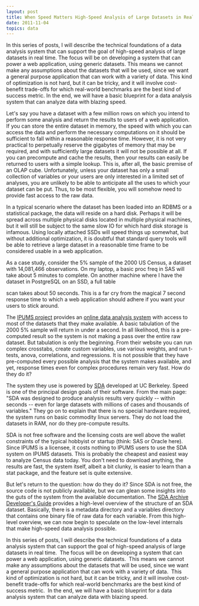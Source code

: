 ```yaml
---
layout: post
title: When Speed Matters High-Speed Analysis of Large Datasets in Real Time
date: 2011-11-04
topics: data
---
```

In this series of posts, I will describe the technical foundations of a data analysis system that can support the goal of high-speed analysis of large datasets in real time.  The focus will be on developing a system that can power a web application, using generic datasets.  This means we cannot make any assumptions about the datasets that will be used, since we want a general purpose application that can work with a variety of data.  This kind of optimization is not hard, but it can be tricky, and it will involve cost-benefit trade-offs for which real-world benchmarks are the best kind of success metric.  In the end, we will have a basic blueprint for a data analysis system that can analyze data with blazing speed.

<!--excerpt-->

Let's say you have a dataset with a few million rows on which you intend to perform some analysis and return the results to users of a web application. If you can store the entire dataset in memory, the speed with which you can access the data and perform the necessary computations on it should be sufficient to fall within a reasonable response time. However, it is not very practical to perpetually reserve the gigabytes of memory that may be required, and with sufficiently large datasets it will not be possible at all. If you can precompute and cache the results, then your results can easily be returned to users with a simple lookup. This is, after all, the basic premise of an OLAP cube. Unfortunately, unless your dataset has only a small collection of variables or your users are only interested in a limited set of analyses, you are unlikely to be able to anticipate all the uses to which your dataset can be put. Thus, to be most flexible, you will somehow need to provide fast access to the raw data.







In a typical scenario where the dataset has been loaded into an RDBMS or a statistical package, the data will reside on a hard disk. Perhaps it will be spread across multiple physical disks located in multiple physical machines, but it will still be subject to the same slow IO for which hard disk storage is infamous. Using locally attached SSDs will speed things up somewhat, but without additional optimization, it is doubtful that standard query tools will be able to retrieve a large dataset in a reasonable time frame to be considered usable in a web application.







As a case study, consider the 5% sample of the 2000 US Census, a dataset with 14,081,466 observations. On my laptop, a basic proc freq in SAS will take about 5 minutes to complete. On another machine where I have the dataset in PostgreSQL on an SSD, a full table



scan takes about 50 seconds. This is a far cry from the magical 7 second response time to which a web application should adhere if you want your users to stick around.







The <a href="http://usa.ipums.org/usa/index.shtml">IPUMS project</a> provides an <a href="http://usa.ipums.org/usa/sda/">online data analysis system</a> with access to most of the datasets that they make available. A basic tabulation of the 2000 5% sample will return in under a second. In all likelihood, this is a pre-computed result so the system is not making a pass over the entire raw dataset. But tabulation is only the beginning. From their website you can run complex crosstabs, create custom variables, use various weights, and run t-tests, anova, correlations, and regressions. It is not possible that they have pre-computed every possible analysis that the system makes available, and yet, response times even for complex procedures remain very fast. How do they do it?







The system they use is powered by <a href="http://sda.berkeley.edu/index.html">SDA</a> developed at UC Berkeley. Speed is one of the principal design goals of their software. From the main page: "SDA was designed to produce analysis results very quickly -- within seconds -- even for large datasets with millions of cases and thousands of variables." They go on to explain that there is no special hardware required, the system runs on basic commodity linux servers. They do not load the datasets in RAM, nor do they pre-compute results.







SDA is not free software and the licensing costs are well above the wallet constraints of the typical hobbyist or startup (think: SAS or Oracle here).  Since IPUMS is a licensee, it costs nothing to IPUMS users to use the SDA system on IPUMS datasets. This is probably the cheapest and easiest way to analyze Census data today. You don't need to download anything, the results are fast, the system itself, albeit a bit clunky, is easier to learn than a stat package, and the feature set is quite extensive.







But let's return to the question: how do they do it? Since SDA is not free, the source code is not publicly available, but we can glean some insights into the guts of the system from the available documentation. The <a href="http://sda.berkeley.edu/document.htm">SDA Archive Developer's Guide</a> provides a high-level overview of the structure of an SDA dataset. Basically, there is a metadata directory and a variables directory that contains one binary file of raw data for each variable. From this high-level overview, we can now begin to speculate on the low-level internals that make high-speed data analysis possible.







In this series of posts, I will describe the technical foundations of a data analysis system that can support the goal of high-speed analysis of large datasets in real time.  The focus will be on developing a system that can power a web application, using generic datasets.  This means we cannot make any assumptions about the datasets that will be used, since we want a general purpose application that can work with a variety of data.  This kind of optimization is not hard, but it can be tricky, and it will involve cost-benefit trade-offs for which real-world benchmarks are the best kind of success metric.  In the end, we will have a basic blueprint for a data analysis system that can analyze data with blazing speed.
